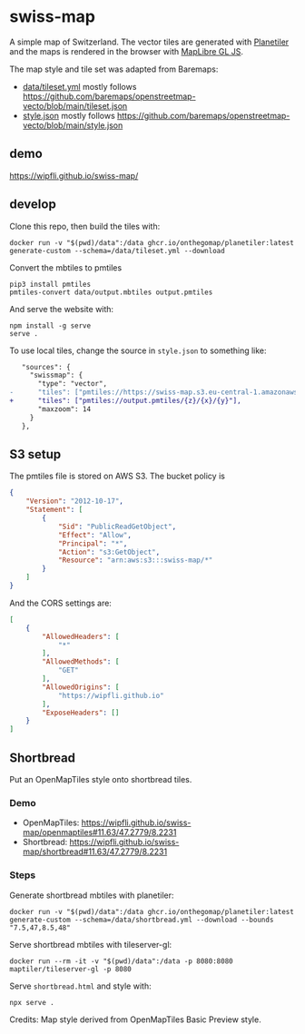 # swiss-map
A simple map of Switzerland. The vector tiles are generated with [Planetiler](https://github.com/onthegomap/planetiler) and the maps is rendered in the browser with [MapLibre GL JS](https://github.com/maplibre/maplibre-gl-js).

The map style and tile set was adapted from Baremaps:
* [data/tileset.yml](data/tileset.yml) mostly follows https://github.com/baremaps/openstreetmap-vecto/blob/main/tileset.json
* [style.json](style.json) mostly follows https://github.com/baremaps/openstreetmap-vecto/blob/main/style.json

## demo

https://wipfli.github.io/swiss-map/

## develop

Clone this repo, then build the tiles with:

```
docker run -v "$(pwd)/data":/data ghcr.io/onthegomap/planetiler:latest generate-custom --schema=/data/tileset.yml --download
```

Convert the mbtiles to pmtiles

```
pip3 install pmtiles
pmtiles-convert data/output.mbtiles output.pmtiles
```

And serve the website with:

```
npm install -g serve
serve .
```

To use local tiles, change the source in `style.json` to something like:

```diff
   "sources": {
     "swissmap": {
       "type": "vector",
-      "tiles": ["pmtiles://https://swiss-map.s3.eu-central-1.amazonaws.com/output.pmtiles/{z}/{x}/{y}"],
+      "tiles": ["pmtiles://output.pmtiles/{z}/{x}/{y}"],
       "maxzoom": 14
     }
   },
```

## S3 setup

The pmtiles file is stored on AWS S3. The bucket policy is

```json
{
    "Version": "2012-10-17",
    "Statement": [
        {
            "Sid": "PublicReadGetObject",
            "Effect": "Allow",
            "Principal": "*",
            "Action": "s3:GetObject",
            "Resource": "arn:aws:s3:::swiss-map/*"
        }
    ]
}
```

And the CORS settings are:

```json
[
    {
        "AllowedHeaders": [
            "*"
        ],
        "AllowedMethods": [
            "GET"
        ],
        "AllowedOrigins": [
            "https://wipfli.github.io"
        ],
        "ExposeHeaders": []
    }
]
``` 

## Shortbread

Put an OpenMapTiles style onto shortbread tiles.

### Demo

* OpenMapTiles: https://wipfli.github.io/swiss-map/openmaptiles#11.63/47.2779/8.2231
* Shortbread: https://wipfli.github.io/swiss-map/shortbread#11.63/47.2779/8.2231

### Steps

Generate shortbread mbtiles with planetiler:

```
docker run -v "$(pwd)/data":/data ghcr.io/onthegomap/planetiler:latest generate-custom --schema=/data/shortbread.yml --download --bounds "7.5,47,8.5,48"
```

Serve shortbread mbtiles with tileserver-gl:
```
docker run --rm -it -v "$(pwd)/data":/data -p 8080:8080 maptiler/tileserver-gl -p 8080
```

Serve `shortbread.html` and style with:
```
npx serve .
```

Credits: Map style derived from OpenMapTiles Basic Preview style.
